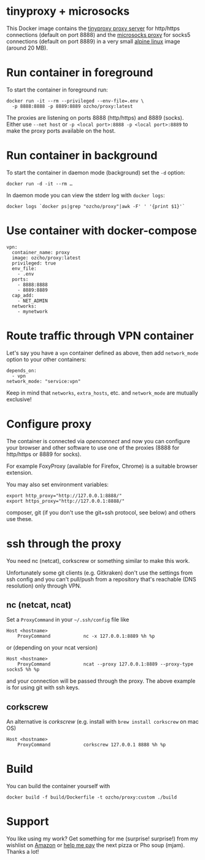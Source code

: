 # tinyproxy + microsocks

This Docker image contains the [tinyproxy proxy server](https://tinyproxy.github.io/) for http/https connections (default on port 8888) and the [microsocks proxy](https://github.com/rofl0r/microsocks) for socks5 connections (default on port 8889) in a very small [alpine linux](https://www.alpinelinux.org/) image (around 20 MB).

# Run container in foreground

To start the container in foreground run:

	docker run -it --rm --privileged --env-file=.env \
	  -p 8888:8888 -p 8889:8889 ozcho/proxy:latest

The proxies are listening on ports 8888 (http/https) and 8889 (socks). Either use `--net host` or `-p <local port>:8888 -p <local port>:8889` to make the proxy ports available on the host.

# Run container in background

To start the container in daemon mode (background) set the `-d` option:

	docker run -d -it --rm …

In daemon mode you can view the stderr log with `docker logs`:

	docker logs `docker ps|grep "ozcho/proxy"|awk -F' ' '{print $1}'`

# Use container with docker-compose

	vpn:
	  container_name: proxy
	  image: ozcho/proxy:latest
	  privileged: true
	  env_file:
	    - .env
	  ports:
	    - 8888:8888
	    - 8889:8889
	  cap_add:
	    - NET_ADMIN
	  networks:
	    - mynetwork

# Route traffic through VPN container

Let's say you have a `vpn` container defined as above, then add `network_mode` option to your other containers:

	depends_on:
	  - vpn
	network_mode: "service:vpn"

Keep in mind that `networks`, `extra_hosts`, etc. and `network_mode` are mutually exclusive!

# Configure proxy

The container is connected via _openconnect_ and now you can configure your browser
and other software to use one of the proxies (8888 for http/https or 8889 for socks).

For example FoxyProxy (available for Firefox, Chrome) is a suitable browser extension.

You may also set environment variables:

	export http_proxy="http://127.0.0.1:8888/"
	export https_proxy="http://127.0.0.1:8888/"

composer, git (if you don't use the git+ssh protocol, see below) and others use these.

# ssh through the proxy

You need nc (netcat), corkscrew or something similar to make this work.

Unfortunately some git clients (e.g. Gitkraken) don't use the settings from ssh config
and you can't pull/push from a repository that's reachable (DNS resolution) only through VPN.

## nc (netcat, ncat)

Set a `ProxyCommand` in your `~/.ssh/config` file like

	Host <hostname>
		ProxyCommand            nc -x 127.0.0.1:8889 %h %p

or (depending on your ncat version)

	Host <hostname>
		ProxyCommand            ncat --proxy 127.0.0.1:8889 --proxy-type socks5 %h %p

and your connection will be passed through the proxy.
The above example is for using git with ssh keys.

## corkscrew 

An alternative is _corkscrew_ (e.g. install with `brew install corkscrew` on mac OS)

	Host <hostname>
		ProxyCommand            corkscrew 127.0.0.1 8888 %h %p

# Build

You can build the container yourself with

	docker build -f build/Dockerfile -t ozcho/proxy:custom ./build

# Support

You like using my work? Get something for me (surprise! surprise!) from my wishlist on [Amazon](https://smile.amazon.de/hz/wishlist/ls/307SIOOD654GF/) or [help me pay](https://www.paypal.me/wazum) the next pizza or Pho soup (mjam). Thanks a lot!


